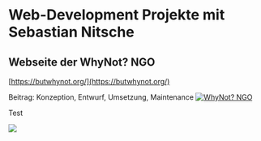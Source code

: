 # Web-Development Projekte mit Sebastian Nitsche

## Webseite der WhyNot? NGO
[https://butwhynot.org/](https://butwhynot.org/)

Beitrag: Konzeption, Entwurf, Umsetzung, Maintenance
[![WhyNot? NGO](https://i.imgur.com/THh8zRN.png)](https://butwhynot.org/)

Test

[<img src="https://i.imgur.com/THh8zRN.png">](https://butwhynot.org/)
